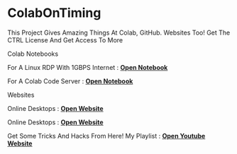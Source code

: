 # ColabOnTiming
This Project Gives Amazing Things At Colab, GitHub. Websites Too! Get The CTRL License And Get Access To More

Colab Notebooks

For A Linux RDP With 1GBPS Internet : **[Open Notebook](https://colab.research.google.com/drive/1_RIEb5jLYu0u_XPsfF7_O7DOGxHZDhCD)**


For A Colab Code Server : **[Open Notebook](https://colab.research.google.com/drive/1jP8ukv4m9c5W9FnDInNoN_4P0CtuH4sr)**

Websites

Online Desktops : **[Open Website](https://distrotest.net/index.php)**

Online Desktops : **[Open Website](https://onworks.net)**

Get Some Tricks And Hacks From Here! 
My Playlist : **[Open Youtube Website](https://youtube.com/playlist?list=PLPQzlohn_JbkTOdaWILQUJ28-OgA88qYU)**


